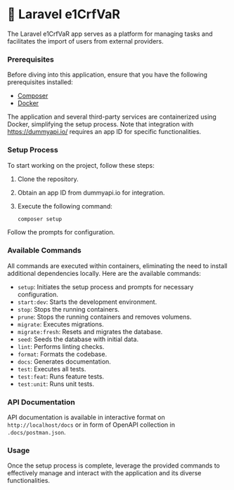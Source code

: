 # 🚀 Laravel e1CrfVaR
The Laravel e1CrfVaR app serves as a platform for managing tasks and facilitates the import of users from external providers.

### Prerequisites
Before diving into this application, ensure that you have the following prerequisites installed:

- [Composer](https://getcomposer.org/)
- [Docker](https://www.docker.com/)

The application and several third-party services are containerized using Docker, simplifying the setup process. Note that integration with https://dummyapi.io/ requires an app ID for specific functionalities.

### Setup Process
To start working on the project, follow these steps:

1. Clone the repository.
2. Obtain an app ID from dummyapi.io for integration.
3. Execute the following command:

   ```bash
   composer setup
   ```

  Follow the prompts for configuration.

### Available Commands
All commands are executed within containers, eliminating the need to install additional dependencies locally. Here are the available commands:

- `setup`: Initiates the setup process and prompts for necessary configuration.
- `start:dev`: Starts the development environment.
- `stop`: Stops the running containers.
- `prune`: Stops the running containers and removes volumens.
- `migrate`: Executes migrations.
- `migrate:fresh`: Resets and migrates the database.
- `seed`: Seeds the database with initial data.
- `lint`: Performs linting checks.
- `format`: Formats the codebase.
- `docs`: Generates documentation.
- `test`: Executes all tests.
- `test:feat`: Runs feature tests.
- `test:unit`: Runs unit tests.

### API Documentation

API documentation is available in interactive format on `http://localhost/docs` or in form of OpenAPI collection in `.docs/postman.json`.
### Usage
Once the setup process is complete, leverage the provided commands to effectively manage and interact with the application and its diverse functionalities.
